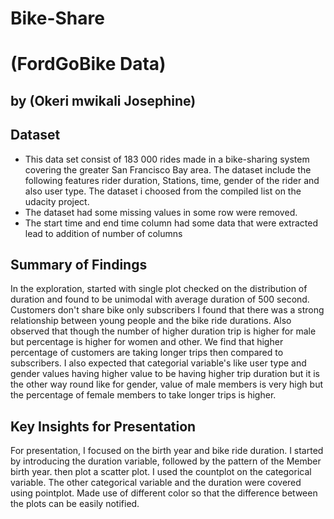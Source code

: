 # Bike-Share
# (FordGoBike Data)
## by (Okeri mwikali Josephine)

## Dataset

* This data set consist of 183 000 rides made in a bike-sharing system covering the greater San Francisco Bay area. The dataset include the following features rider duration, Stations, time, gender of the rider and  also user type. The dataset i choosed from the compiled list on the udacity project.
* The dataset had some missing values in some row were removed.
* The start time and end time column had some data that were extracted lead to addition of number of columns 

## Summary of Findings

In the exploration, started with single plot checked on the distribution of duration and found to be unimodal with average duration of 500 second.
Customers don't share bike only subscribers
I found that there was a strong relationship between young people and the bike ride durations.
Also observed that though the number of higher duration trip is higher for male but percentage is higher for women and other.
We find that higher percentage of customers are taking longer trips then compared to subscribers.
I also expected that categorial variable's like user type and gender values having higher value to be having higher trip duration but it is the other way round like for gender, value of male members is very high but the percentage of female members to take longer trips is higher.

## Key Insights for Presentation

For presentation, I focused on the birth year and bike ride duration. I started by introducing the duration variable, followed by the pattern of the Member birth year. then plot a scatter plot.
I used the countplot on the categorical variable.
The other categorical variable and the duration were covered using pointplot. Made use of different color so that the difference between the plots can be easily notified.
 
